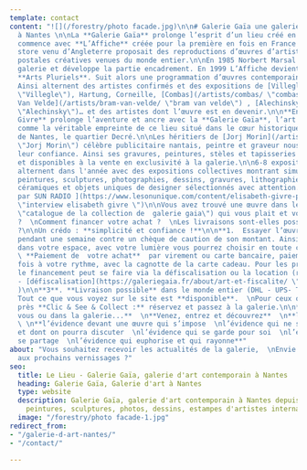 ```yaml
---
template: contact
content: "![](/forestry/photo facade.jpg)\n\n# Galerie Gaïa une galerie d'art contemporain
  à Nantes \n\nLa **Galerie Gaïa** prolonge l’esprit d’un lieu créé en **1978**.\n\nL’histoire
  commence avec **L’Affiche** créée pour la première en fois en France ce concept
  store venu d’Angleterre proposait des reproductions d’œuvres d’artistes et des cartes
  postales créatives venues du monde entier.\n\nEn 1985 Norbert Marsal acquiert la
  galerie et développe la partie encadrement. En 1999 L’Affiche devient la galerie
  **Arts Pluriels**. Suit alors une programmation d’œuvres contemporaines abstraites.
  Ainsi alternent des artistes confirmés et des expositions de [Villeglé](/artists/estampes/
  \"Villegle\"), Hartung, Corneille, [Combas](/artists/combas/ \"combas\"), [Bram
  Van Velde](/artists/bram-van-velde/ \"bram van velde\") , [Alechinsky](/artists/estampes/
  \"Alechinsky\")… et des artistes dont l’œuvre est en devenir.\n\n**En 2015 Elisabeth
  Givre** prolonge l’aventure et ancre avec la **Galerie Gaïa**, l’art contemporain
  comme la véritable empreinte de ce lieu situé dans le cœur historique de la ville
  de Nantes, le quartier Decré.\n\nLes héritiers de [Jorj Morin](/artists/jorj-morin-peintre/
  \"Jorj Morin\") célèbre publicitaire nantais, peintre et graveur nous honorent de
  leur confiance. Ainsi ses gravures, peintures, stèles et tapisseries sont exposées
  et disponibles à la vente en exclusivité à la galerie.\n\n6-8 expositions en solo-show
  alternent dans l'année avec des expositions collectives montrant simultanément des
  peintures, sculptures, photographies, dessins, gravures, lithographies, sérigraphies,
  céramiques et objets uniques de designer sélectionnés avec attention.\n\n[Interview
  par SUN RADIO ](https://www.lesonunique.com/content/elisabeth-givre-portrait-galeriste-57477
  \"interview elisabeth givre \")\n\nVous avez trouvé une œuvre dans le [catalogue](https://galeriegaia.fr/catalogue/
  \"catalogue de la collection de  galerie gaia\") qui vous plait et vous hésitez
  ?  \nComment financer votre achat ?  \nLes livraisons sont-elles possibles partout
  ?\n\nUn crédo : **simplicité et confiance !**\n\n**1.  Essayer l’œuvre chez vous**
  pendant une semaine contre un chèque de caution de son montant. Ainsi tranquillement
  dans votre espace, avec votre lumière vous pourrez choisir en toute confiance.\n\n**2.**
  \ **Paiement de  votre achat**  par virement ou carte bancaire, paiement en plusieurs
  fois à votre rythme, avec la cagnotte de la carte cadeau. Pour les professionnels
  le financement peut se faire via la défiscalisation ou la location (rubrique prestation
  - [défiscalisation](https://galeriegaia.fr/about/art-et-fiscalite/ \"defiscalisation\")
  )\n\n**3**. **Livraison possible** dans le monde entier (DHL - UPS- TNT) sur devis.
  Tout ce que vous voyez sur le site est **disponible**.  \nPour ceux qui sont tout
  près **Clic & See & Collect :** réservez et passez à la galerie.\n\n**Depuis chez
  vous ou dans la galerie...**  \n**Venez, entrez et découvrez**  \n**l’évidence**
  \ \n**l’évidence devant une œuvre qui s’impose  \nl’évidence qui ne se discute pas
  et dont on pourra discuter  \nl’évidence qui se garde pour soi  \nl’évidence qui
  se partage  \nl’évidence qui euphorise et qui rayonne**"
about: "Vous souhaitez recevoir les actualités de la galerie,  \nEnvie d’être invité
  aux prochains vernissages ?"
seo:
  title: Le Lieu - Galerie Gaïa, galerie d'art contemporain à Nantes
  heading: Galerie Gaïa, Galerie d'art à Nantes
  type: website
  description: Galerie Gaïa, galerie d'art contemporain à Nantes depuis 1978, expose
    peintures, sculptures, photos, dessins, estampes d'artistes internationaux
  image: "/forestry/photo facade-1.jpg"
redirect_from:
- "/galerie-d-art-nantes/"
- "/contact/"

---
```

